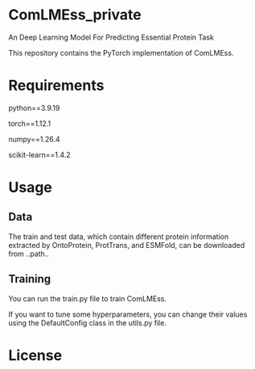 # ComLMEss_private
An Deep Learning Model For Predicting Essential Protein Task

This repository contains the PyTorch implementation of ComLMEss.

# Requirements

python==3.9.19

torch==1.12.1

numpy==1.26.4

scikit-learn==1.4.2


# Usage

## Data

The train and test data, which contain different protein information extracted by OntoProtein, ProtTrans, and ESMFold, can be downloaded from ..path..


## Training

You can run the train.py file to train ComLMEss. 

If you want to tune some hyperparameters, you can change their values using the DefaultConfig class in the utils.py file.

# License
